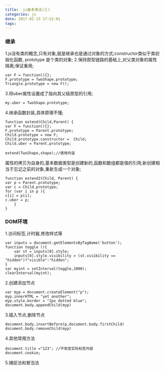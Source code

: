 ```yaml
---
title:  js基本用法(三)
categories: js
date: 2017-02-13 17:52:01
tags:
---
```

### 继承
1.js没有类的概念,只有对象,就是继承也是通过对象的方式;constructor类似于类初始化函数,
prototype 是个类的对象;
2.保持原型链路的基础上,对父类对象的属性隔离;保证重用;

	var F = function(){};
	F.prototype = TwoShape.prototype;
	Triangle.prototype = new F();
3.将uber属性设置成了指向其父级原型的引用;
	
	my.uber = TwoShape.prototype;
4.继承函数封装,具体原理不懂;
	
	function extend(Child,Parent) {
	var F = function(){};
	F.prototype = Parent.prototype;
	Child.prototype = new F;
	Child.prototype.constructor =  Child;
	Child.uber = Parent.prototype;

	extend(TwoShape,shape);//使用内容	
属性的拷贝为自身的,基本数据类型是创建新的,函数和数组都是值的引用;新创建相当于忘记之前的对象,重新生成一个对象;	
	
	function extend2(Child, Parent) {
	var p = Parent.prototype;
	var c = Child.prototype;
	for (var i in p ){
	c[i] = p[i];
	c.uber = p; 
		}
	}
### DOM环境
1.访问标签,计时器,修改样式等

```
var inputs = document.getElementsByTagName('button');
function toggle (){
	var st = inputs[0].style;
	inputs[0].style.visibility = (st.visibility == "hidden")?"visible":"hidden";
}
var myint = setInterval(toggle,1000);
clearInterval(myint);
```
2.创建添加节点

```
var myp = document.createElement("p");
myp.innerHTML = "yet another";
myp.style.border = "2px dotted blue";
document.body.appendChild(myp)
```
3.插入节点,删除节点

```
document.body.insertBefore(p,document.body.firstChild)
document.body.removeChild(myp)
```
4.其他常用方法

```
document.title ="123"; //不改变实际标签内容
document.cookie;
```
5.捕捉法和冒泡法